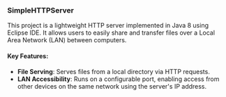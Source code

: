 ### SimpleHTTPServer

This project is a lightweight HTTP server implemented in Java 8 using Eclipse IDE. It allows users to easily share and transfer files over a Local Area Network (LAN) between computers.

#### Key Features:
- **File Serving**: Serves files from a local directory via HTTP requests.
- **LAN Accessibility**: Runs on a configurable port, enabling access from other devices on the same network using the server's IP address.
